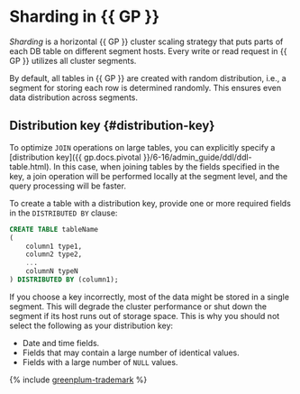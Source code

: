 # Sharding in {{ GP }}

_Sharding_ is a horizontal {{ GP }} cluster scaling strategy that puts parts of each DB table on different segment hosts. Every write or read request in {{ GP }} utilizes all cluster segments.

By default, all tables in {{ GP }} are created with random distribution, i.e., a segment for storing each row is determined randomly. This ensures even data distribution across segments.

## Distribution key {#distribution-key}

To optimize `JOIN` operations on large tables, you can explicitly specify a [distribution key]({{ gp.docs.pivotal }}/6-16/admin_guide/ddl/ddl-table.html). In this case, when joining tables by the fields specified in the key, a join operation will be performed locally at the segment level, and the query processing will be faster.

To create a table with a distribution key, provide one or more required fields in the `DISTRIBUTED BY` clause:

```sql
CREATE TABLE tableName
(
    column1 type1,
    column2 type2,
    ...
    columnN typeN
) DISTRIBUTED BY (column1);
```

If you choose a key incorrectly, most of the data might be stored in a single segment. This will degrade the cluster performance or shut down the segment if its host runs out of storage space. This is why you should not select the following as your distribution key:

* Date and time fields.
* Fields that may contain a large number of identical values.
* Fields with a large number of `NULL` values.

{% include [greenplum-trademark](../../_includes/mdb/mgp/trademark.md) %}
